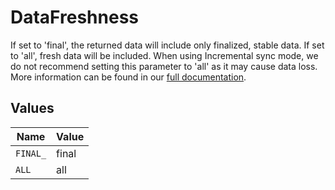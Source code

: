 # DataFreshness

If set to 'final', the returned data will include only finalized, stable data. If set to 'all', fresh data will be included. When using Incremental sync mode, we do not recommend setting this parameter to 'all' as it may cause data loss. More information can be found in our <a href='https://docs.airbyte.com/integrations/source/google-search-console'>full documentation</a>.


## Values

| Name     | Value    |
| -------- | -------- |
| `FINAL_` | final    |
| `ALL`    | all      |